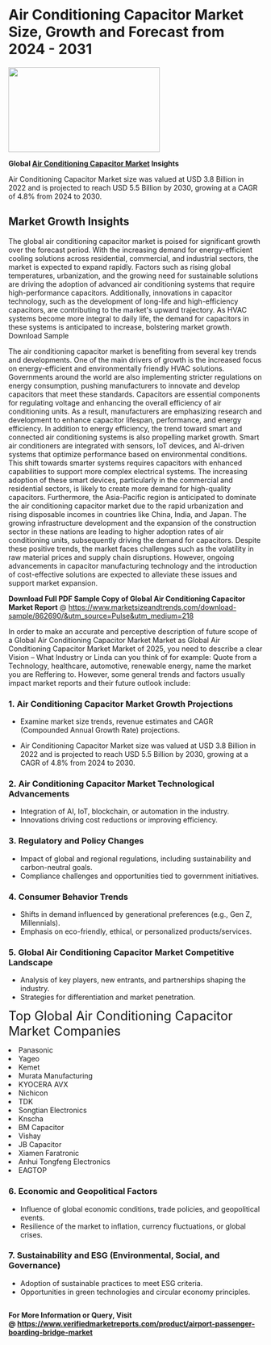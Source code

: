 <H1>Air Conditioning Capacitor Market Size, Growth and Forecast from 2024 - 2031</H1><img class="aligncenter size-medium wp-image-584254" src="https://thirdeyenews.in/wp-content/uploads/2024/09/Global-Market-Research-300x168.jpeg" alt="" width="300" height="168" /><p><strong>Global&nbsp;<a href="https://www.marketsizeandtrends.com/download-sample/862690/&amp;utm_source=Pulse&amp;utm_medium=218">Air Conditioning Capacitor Market</a> Insights</strong></p><p>Air Conditioning Capacitor Market size was valued at USD 3.8 Billion in 2022 and is projected to reach USD 5.5 Billion by 2030, growing at a CAGR of 4.8% from 2024 to 2030.</p><p><h2>Market Growth Insights</h2> <p>The global air conditioning capacitor market is poised for significant growth over the forecast period. With the increasing demand for energy-efficient cooling solutions across residential, commercial, and industrial sectors, the market is expected to expand rapidly. Factors such as rising global temperatures, urbanization, and the growing need for sustainable solutions are driving the adoption of advanced air conditioning systems that require high-performance capacitors. Additionally, innovations in capacitor technology, such as the development of long-life and high-efficiency capacitors, are contributing to the market's upward trajectory. As HVAC systems become more integral to daily life, the demand for capacitors in these systems is anticipated to increase, bolstering market growth. <br> Download Sample </p> <p>The air conditioning capacitor market is benefiting from several key trends and developments. One of the main drivers of growth is the increased focus on energy-efficient and environmentally friendly HVAC solutions. Governments around the world are also implementing stricter regulations on energy consumption, pushing manufacturers to innovate and develop capacitors that meet these standards. Capacitors are essential components for regulating voltage and enhancing the overall efficiency of air conditioning units. As a result, manufacturers are emphasizing research and development to enhance capacitor lifespan, performance, and energy efficiency. In addition to energy efficiency, the trend toward smart and connected air conditioning systems is also propelling market growth. Smart air conditioners are integrated with sensors, IoT devices, and AI-driven systems that optimize performance based on environmental conditions. This shift towards smarter systems requires capacitors with enhanced capabilities to support more complex electrical systems. The increasing adoption of these smart devices, particularly in the commercial and residential sectors, is likely to create more demand for high-quality capacitors. Furthermore, the Asia-Pacific region is anticipated to dominate the air conditioning capacitor market due to the rapid urbanization and rising disposable incomes in countries like China, India, and Japan. The growing infrastructure development and the expansion of the construction sector in these nations are leading to higher adoption rates of air conditioning units, subsequently driving the demand for capacitors. Despite these positive trends, the market faces challenges such as the volatility in raw material prices and supply chain disruptions. However, ongoing advancements in capacitor manufacturing technology and the introduction of cost-effective solutions are expected to alleviate these issues and support market expansion. <br> </p><p><span class=""><strong>Download Full PDF Sample Copy of Global Air Conditioning Capacitor Market Report</strong> @ <a href="https://www.marketsizeandtrends.com/download-sample/862690/&amp;utm_source=Pulse&amp;utm_medium=218" target="_blank">https://www.marketsizeandtrends.com/download-sample/862690/&amp;utm_source=Pulse&amp;utm_medium=218</a></span></p><p>In order to make an accurate and perceptive description of future scope of a Global&nbsp;Air Conditioning Capacitor Market Market as Global&nbsp;Air Conditioning Capacitor Market Market of 2025, you need to describe a clear Vision &ndash; What Industry or Linda can you think of for example: Quote from a Technology, healthcare, automotive, renewable energy, name the market you are Reffering to. However, some general trends and factors usually impact market reports and their future outlook include:</p><h3>1.&nbsp;<strong>Air Conditioning Capacitor Market Growth Projections</strong></h3><ul><li>Examine market size trends, revenue estimates and CAGR (Compounded Annual Growth Rate) projections.</li><li><p>Air Conditioning Capacitor Market size was valued at USD 3.8 Billion in 2022 and is projected to reach USD 5.5 Billion by 2030, growing at a CAGR of 4.8% from 2024 to 2030.</p></li></ul><h3>2.&nbsp;<strong>Air Conditioning Capacitor Market Technological Advancements</strong></h3><ul><li>Integration of AI, IoT, blockchain, or automation in the industry.</li><li>Innovations driving cost reductions or improving efficiency.</li></ul><h3>3.&nbsp;<strong>Regulatory and Policy Changes</strong></h3><ul><li>Impact of global and regional regulations, including sustainability and carbon-neutral goals.</li><li>Compliance challenges and opportunities tied to government initiatives.</li></ul><h3>4.&nbsp;<strong>Consumer Behavior Trends</strong></h3><ul><li>Shifts in demand influenced by generational preferences (e.g., Gen Z, Millennials).</li><li>Emphasis on eco-friendly, ethical, or personalized products/services.</li></ul><h3>5.&nbsp;<strong>Global Air Conditioning Capacitor Market Competitive Landscape</strong></h3><ul><li>Analysis of key players, new entrants, and partnerships shaping the industry.</li><li>Strategies for differentiation and market penetration.</li></ul><p data-pm-slice="1 1 []"><span style="color: inherit; font-family: inherit; font-size: 25px;">Top Global Air Conditioning Capacitor Market Companies</span></p><div class="" data-test-id=""><p><li>Panasonic</li><li> Yageo</li><li> Kemet</li><li> Murata Manufacturing</li><li> KYOCERA AVX</li><li> Nichicon</li><li> TDK</li><li> Songtian Electronics</li><li> Knscha</li><li> BM Capacitor</li><li> Vishay</li><li> JB Capacitor</li><li> Xiamen Faratronic</li><li> Anhui Tongfeng Electronics</li><li> EAGTOP</li></p></div><h3>6.&nbsp;<strong>Economic and Geopolitical Factors</strong></h3><ul><li>Influence of global economic conditions, trade policies, and geopolitical events.</li><li>Resilience of the market to inflation, currency fluctuations, or global crises.</li></ul><h3>7.&nbsp;<strong>Sustainability and ESG (Environmental, Social, and Governance)</strong></h3><ul><li>Adoption of sustainable practices to meet ESG criteria.</li><li>Opportunities in green technologies and circular economy principles.</li></ul><h2><strong style="font-size: 14px;">For More Information or Query, Visit @&nbsp;</strong><a style="background-color: #ffffff; font-size: 14px;" href="https://www.marketsizeandtrends.com/report/air-conditioning-capacitor-market/" target="_blank">https://www.verifiedmarketreports.com/product/airport-passenger-boarding-bridge-market</a></h2>
